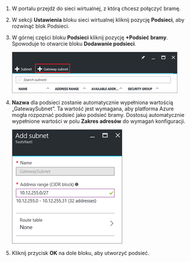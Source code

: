 1. W portalu przejdź do sieci wirtualnej, z którą chcesz połączyć bramę.
2. W sekcji **Ustawienia** bloku sieci wirtualnej kliknij pozycję **Podsieci**, aby rozwinąć blok Podsieci.
3. W górnej części bloku **Podsieci** kliknij pozycję **+Podsieć bramy**. Spowoduje to otwarcie bloku **Dodawanie podsieci**. 
   
    ![Dodaj podsieć bramy](./media/vpn-gateway-add-gwsubnet-rm-portal-include/newgwsubnet450.png "Add the gateway subnet")
4. **Nazwa** dla podsieci zostanie automatycznie wypełniona wartością „GatewaySubnet”. Ta wartość jest wymagana, aby platforma Azure mogła rozpoznać podsieć jako podsieć bramy. Dostosuj automatycznie wypełnione wartości w polu **Zakres adresów** do wymagań konfiguracji.
   
    ![Dodawanie podsieci](./media/vpn-gateway-add-gwsubnet-rm-portal-include/addgwsubnet300.png "Adding the subnet")
5. Kliknij przycisk **OK** na dole bloku, aby utworzyć podsieć.



<!--HONumber=Nov16_HO2-->


